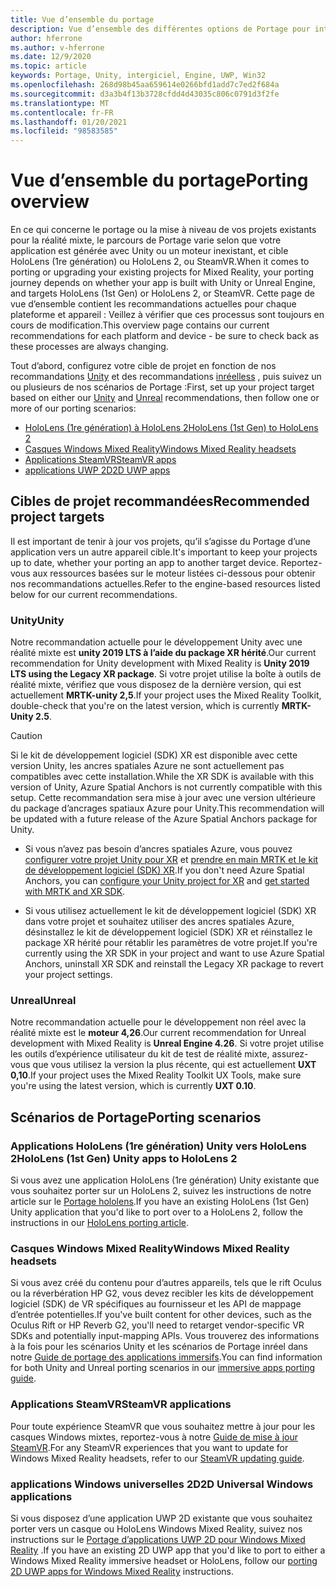 ```yaml
---
title: Vue d’ensemble du portage
description: Vue d’ensemble des différentes options de Portage pour intégrer vos applications existantes à la réalité mixte pour HoloLens et VR.
author: hferrone
ms.author: v-hferrone
ms.date: 12/9/2020
ms.topic: article
keywords: Portage, Unity, intergiciel, Engine, UWP, Win32
ms.openlocfilehash: 268d98b45aa659614e0266bfd1add7c7ed2f684a
ms.sourcegitcommit: d3a3b4f13b3728cfdd4d43035c806c0791d3f2fe
ms.translationtype: MT
ms.contentlocale: fr-FR
ms.lasthandoff: 01/20/2021
ms.locfileid: "98583585"
---
```

# <a name="porting-overview"></a><span data-ttu-id="11aa2-104">Vue d’ensemble du portage</span><span class="sxs-lookup"><span data-stu-id="11aa2-104">Porting overview</span></span>

<span data-ttu-id="11aa2-105">En ce qui concerne le portage ou la mise à niveau de vos projets existants pour la réalité mixte, le parcours de Portage varie selon que votre application est générée avec Unity ou un moteur inexistant, et cible HoloLens (1re génération) ou HoloLens 2, ou SteamVR.</span><span class="sxs-lookup"><span data-stu-id="11aa2-105">When it comes to porting or upgrading your existing projects for Mixed Reality, your porting journey depends on whether your app is built with Unity or Unreal Engine, and targets HoloLens (1st Gen) or HoloLens 2, or SteamVR.</span></span> <span data-ttu-id="11aa2-106">Cette page de vue d’ensemble contient les recommandations actuelles pour chaque plateforme et appareil : Veillez à vérifier que ces processus sont toujours en cours de modification.</span><span class="sxs-lookup"><span data-stu-id="11aa2-106">This overview page contains our current recommendations for each platform and device - be sure to check back as these processes are always changing.</span></span>

<span data-ttu-id="11aa2-107">Tout d’abord, configurez votre cible de projet en fonction de nos recommandations [Unity](#unity) et des recommandations [inréelless](#unreal) , puis suivez un ou plusieurs de nos scénarios de Portage :</span><span class="sxs-lookup"><span data-stu-id="11aa2-107">First, set up your project target based on either our [Unity](#unity) and [Unreal](#unreal) recommendations, then follow one or more of our porting scenarios:</span></span>

- [<span data-ttu-id="11aa2-108">HoloLens (1re génération) à HoloLens 2</span><span class="sxs-lookup"><span data-stu-id="11aa2-108">HoloLens (1st Gen) to HoloLens 2</span></span>](#hololens-1st-gen-unity-apps-to-hololens-2)
- [<span data-ttu-id="11aa2-109">Casques Windows Mixed Reality</span><span class="sxs-lookup"><span data-stu-id="11aa2-109">Windows Mixed Reality headsets</span></span>](#windows-mixed-reality-headsets)
- [<span data-ttu-id="11aa2-110">Applications SteamVR</span><span class="sxs-lookup"><span data-stu-id="11aa2-110">SteamVR apps</span></span>](#steamvr-applications)
- [<span data-ttu-id="11aa2-111">applications UWP 2D</span><span class="sxs-lookup"><span data-stu-id="11aa2-111">2D UWP apps</span></span>](#2d-universal-windows-applications)

## <a name="recommended-project-targets"></a><span data-ttu-id="11aa2-112">Cibles de projet recommandées</span><span class="sxs-lookup"><span data-stu-id="11aa2-112">Recommended project targets</span></span>

<span data-ttu-id="11aa2-113">Il est important de tenir à jour vos projets, qu’il s’agisse du Portage d’une application vers un autre appareil cible.</span><span class="sxs-lookup"><span data-stu-id="11aa2-113">It's important to keep your projects up to date, whether your porting an app to another target device.</span></span> <span data-ttu-id="11aa2-114">Reportez-vous aux ressources basées sur le moteur listées ci-dessous pour obtenir nos recommandations actuelles.</span><span class="sxs-lookup"><span data-stu-id="11aa2-114">Refer to the engine-based resources listed below for our current recommendations.</span></span>

### <a name="unity"></a><span data-ttu-id="11aa2-115">Unity</span><span class="sxs-lookup"><span data-stu-id="11aa2-115">Unity</span></span>

<span data-ttu-id="11aa2-116">Notre recommandation actuelle pour le développement Unity avec une réalité mixte est **unity 2019 LTS à l’aide du package XR hérité**.</span><span class="sxs-lookup"><span data-stu-id="11aa2-116">Our current recommendation for Unity development with Mixed Reality is **Unity 2019 LTS using the Legacy XR package**.</span></span> <span data-ttu-id="11aa2-117">Si votre projet utilise la boîte à outils de réalité mixte, vérifiez que vous disposez de la dernière version, qui est actuellement **MRTK-unity 2,5**.</span><span class="sxs-lookup"><span data-stu-id="11aa2-117">If your project uses the Mixed Reality Toolkit, double-check that you're on the latest version, which is currently **MRTK-Unity 2.5**.</span></span>

> [!CAUTION]
> <span data-ttu-id="11aa2-118">Si le kit de développement logiciel (SDK) XR est disponible avec cette version Unity, les ancres spatiales Azure ne sont actuellement pas compatibles avec cette installation.</span><span class="sxs-lookup"><span data-stu-id="11aa2-118">While the XR SDK is available with this version of Unity, Azure Spatial Anchors is not currently compatible with this setup.</span></span> <span data-ttu-id="11aa2-119">Cette recommandation sera mise à jour avec une version ultérieure du package d’ancrages spatiaux Azure pour Unity.</span><span class="sxs-lookup"><span data-stu-id="11aa2-119">This recommendation will be updated with a future release of the Azure Spatial Anchors package for Unity.</span></span> 
> 
> * <span data-ttu-id="11aa2-120">Si vous n’avez pas besoin d’ancres spatiales Azure, vous pouvez [configurer votre projet Unity pour XR](https://docs.unity3d.com/Manual/configuring-project-for-xr.html) et [prendre en main MRTK et le kit de développement logiciel (SDK) XR](https://microsoft.github.io/MixedRealityToolkit-Unity/Documentation/GettingStartedWithMRTKAndXRSDK.html).</span><span class="sxs-lookup"><span data-stu-id="11aa2-120">If you don't need Azure Spatial Anchors, you can [configure your Unity project for XR](https://docs.unity3d.com/Manual/configuring-project-for-xr.html) and [get started with MRTK and XR SDK](https://microsoft.github.io/MixedRealityToolkit-Unity/Documentation/GettingStartedWithMRTKAndXRSDK.html).</span></span>
> 
> * <span data-ttu-id="11aa2-121">Si vous utilisez actuellement le kit de développement logiciel (SDK) XR dans votre projet et souhaitez utiliser des ancres spatiales Azure, désinstallez le kit de développement logiciel (SDK) XR et réinstallez le package XR hérité pour rétablir les paramètres de votre projet.</span><span class="sxs-lookup"><span data-stu-id="11aa2-121">If you're currently using the XR SDK in your project and want to use Azure Spatial Anchors, uninstall XR SDK and reinstall the Legacy XR package to revert your project settings.</span></span>


### <a name="unreal"></a><span data-ttu-id="11aa2-122">Unreal</span><span class="sxs-lookup"><span data-stu-id="11aa2-122">Unreal</span></span> 

<span data-ttu-id="11aa2-123">Notre recommandation actuelle pour le développement non réel avec la réalité mixte est le **moteur 4,26**.</span><span class="sxs-lookup"><span data-stu-id="11aa2-123">Our current recommendation for Unreal development with Mixed Reality is **Unreal Engine 4.26**.</span></span> <span data-ttu-id="11aa2-124">Si votre projet utilise les outils d’expérience utilisateur du kit de test de réalité mixte, assurez-vous que vous utilisez la version la plus récente, qui est actuellement **UXT 0,10**.</span><span class="sxs-lookup"><span data-stu-id="11aa2-124">If your project uses the Mixed Reality Toolkit UX Tools, make sure you're using the latest version, which is currently **UXT 0.10**.</span></span>

## <a name="porting-scenarios"></a><span data-ttu-id="11aa2-125">Scénarios de Portage</span><span class="sxs-lookup"><span data-stu-id="11aa2-125">Porting scenarios</span></span>

### <a name="hololens-1st-gen-unity-apps-to-hololens-2"></a><span data-ttu-id="11aa2-126">Applications HoloLens (1re génération) Unity vers HoloLens 2</span><span class="sxs-lookup"><span data-stu-id="11aa2-126">HoloLens (1st Gen) Unity apps to HoloLens 2</span></span>

<span data-ttu-id="11aa2-127">Si vous avez une application HoloLens (1re génération) Unity existante que vous souhaitez porter sur un HoloLens 2, suivez les instructions de notre article sur le [Portage hololens](./porting-hl1-hl2.md).</span><span class="sxs-lookup"><span data-stu-id="11aa2-127">If you have an existing HoloLens (1st Gen) Unity application that you'd like to port over to a HoloLens 2, follow the instructions in our [HoloLens porting article](./porting-hl1-hl2.md).</span></span>

### <a name="windows-mixed-reality-headsets"></a><span data-ttu-id="11aa2-128">Casques Windows Mixed Reality</span><span class="sxs-lookup"><span data-stu-id="11aa2-128">Windows Mixed Reality headsets</span></span>

<span data-ttu-id="11aa2-129">Si vous avez créé du contenu pour d’autres appareils, tels que le rift Oculus ou la réverbération HP G2, vous devez recibler les kits de développement logiciel (SDK) de VR spécifiques au fournisseur et les API de mappage d’entrée potentielles.</span><span class="sxs-lookup"><span data-stu-id="11aa2-129">If you've built content for other devices, such as the Oculus Rift or HP Reverb G2, you'll need to retarget vendor-specific VR SDKs and potentially input-mapping APIs.</span></span> <span data-ttu-id="11aa2-130">Vous trouverez des informations à la fois pour les scénarios Unity et les scénarios de Portage inréel dans notre [Guide de portage des applications immersifs](porting-guides.md).</span><span class="sxs-lookup"><span data-stu-id="11aa2-130">You can find information for both Unity and Unreal porting scenarios in our [immersive apps porting guide](porting-guides.md).</span></span>

### <a name="steamvr-applications"></a><span data-ttu-id="11aa2-131">Applications SteamVR</span><span class="sxs-lookup"><span data-stu-id="11aa2-131">SteamVR applications</span></span>

<span data-ttu-id="11aa2-132">Pour toute expérience SteamVR que vous souhaitez mettre à jour pour les casques Windows mixtes, reportez-vous à notre [Guide de mise à jour SteamVR](updating-your-steamvr-application-for-windows-mixed-reality.md).</span><span class="sxs-lookup"><span data-stu-id="11aa2-132">For any SteamVR experiences that you want to update for Windows Mixed Reality headsets, refer to our [SteamVR updating guide](updating-your-steamvr-application-for-windows-mixed-reality.md).</span></span>

### <a name="2d-universal-windows-applications"></a><span data-ttu-id="11aa2-133">applications Windows universelles 2D</span><span class="sxs-lookup"><span data-stu-id="11aa2-133">2D Universal Windows applications</span></span>

<span data-ttu-id="11aa2-134">Si vous disposez d’une application UWP 2D existante que vous souhaitez porter vers un casque ou HoloLens Windows Mixed Reality, suivez nos instructions sur le [Portage d’applications UWP 2D pour Windows Mixed Reality](building-2d-apps.md) .</span><span class="sxs-lookup"><span data-stu-id="11aa2-134">If you have an existing 2D UWP app that you'd like to port to either a Windows Mixed Reality immersive headset or HoloLens, follow our [porting 2D UWP apps for Windows Mixed Reality](building-2d-apps.md) instructions.</span></span>
